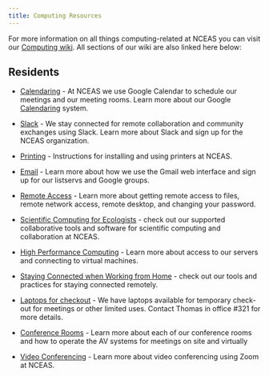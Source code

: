 ```yaml
---
title: Computing Resources
---
```


For more information on all things computing-related at NCEAS you can visit our [Computing wiki](https://pages.github.nceas.ucsb.edu/NCEAS/Computing/). All sections of our wiki are also linked here below:

## Residents

-   [Calendaring](https://pages.github.nceas.ucsb.edu/NCEAS/Computing/calendaring.html) - At NCEAS we use Google Calendar to schedule our meetings and our meeting rooms. Learn more about our Google [Calendaring](https://pages.github.nceas.ucsb.edu/NCEAS/Computing/calendaring.html) system.

-   [Slack](https://pages.github.nceas.ucsb.edu/NCEAS/Computing/chat_room_setup.html) - We stay connected for remote collaboration and community exchanges using Slack. Learn more about Slack and sign up for the NCEAS organization.

-   [Printing](https://pages.github.nceas.ucsb.edu/NCEAS/Computing/installing_printer_drivers.html) - Instructions for installing and using printers at NCEAS.

-   [Email](https://pages.github.nceas.ucsb.edu/NCEAS/Computing/email.html) - Learn more about how we use the Gmail web interface and sign up for our listservs and Google groups.

-   [Remote Access](https://pages.github.nceas.ucsb.edu/NCEAS/Computing/remote_access.html) - Learn more about getting remote access to files, remote network access, remote desktop, and changing your password.

-   [Scientific Computing for Ecologists](https://pages.github.nceas.ucsb.edu/NCEAS/Computing/scientific_computing_for_ecologists.html) - check out our supported collaborative tools and software for scientific computing and collaboration at NCEAS.

-   [High Performance Computing](https://pages.github.nceas.ucsb.edu/NCEAS/Computing/high_performance_computing.html) - Learn more about access to our servers and connecting to virtual machines.

-   [Staying Connected when Working from Home](https://pages.github.nceas.ucsb.edu/NCEAS/Computing/working_from_home.html) - check out our tools and practices for staying connected remotely.

-   [Laptops for checkout](https://pages.github.nceas.ucsb.edu/NCEAS/Computing/laptops_for_checkout.html) - We have laptops available for temporary check-out for meetings or other limited uses. Contact Thomas in office #321 for more details.

-   [Conference Rooms](https://pages.github.nceas.ucsb.edu/NCEAS/Computing/conference_rooms.html) - Learn more about each of our conference rooms and how to operate the AV systems for meetings on site and virtually

-   [Video Conferencing](https://goo.gl/S5Th7W) - Learn more about video conferencing using Zoom at NCEAS.
